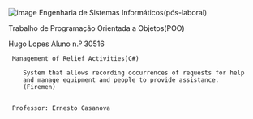 ![image](https://github.com/user-attachments/assets/e9bac288-2be1-4c96-b12c-1172d24b6450)
Engenharia de Sistemas Informáticos(pós-laboral)

Trabalho de Programação Orientada a Objetos(POO)
     
Hugo Lopes
Aluno n.º 30516
     
    
     Management of Relief Activities(C#) 
    
        System that allows recording occurrences of requests for help 
        and manage equipment and people to provide assistance.
        (Firemen)
    
    
     Professor: Ernesto Casanova
